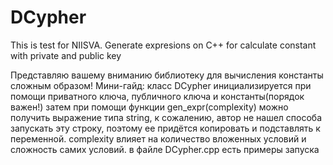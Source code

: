 # DCypher
This is test for NIISVA. Generate expresions on C++ for calculate constant with private and public key

Представляю вашему вниманию библиотеку для вычисления константы сложным образом!
Мини-гайд: класс DCypher инициализируется при помощи приватного ключа, публичного ключа и константы(порядок важен!)
затем при помощи функции gen_expr(complexity) можно получить выражение типа string, к сожалению, автор не нашел способа запускать эту строку,
поэтому ее придётся копировать и подставлять к переменной.
complexity влияет на количество вложенных условий и сложность самих условий.
в файле DCypher.cpp есть примеры запуска
